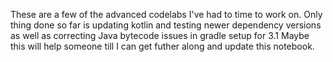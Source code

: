 These are a few of the advanced codelabs I've had to time to work on. Only thing done so far is updating kotlin and testing newer dependency versions as well as correcting Java bytecode issues in gradle setup for 3.1
Maybe this will help someone till I can get futher along and update this notebook.